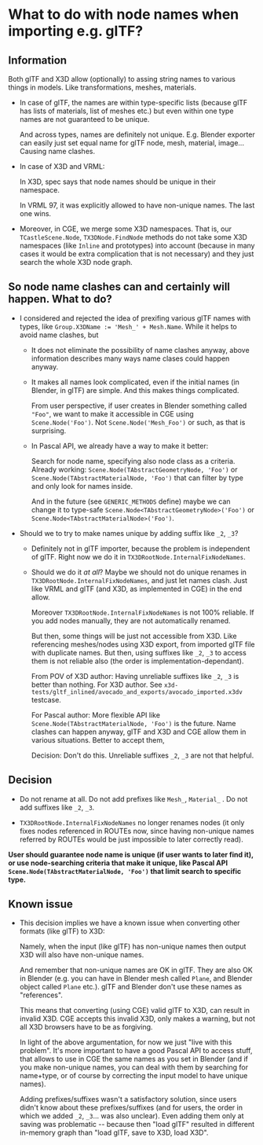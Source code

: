 # What to do with node names when importing e.g. glTF?

## Information

Both glTF and X3D allow (optionally) to assing string names to various things in models. Like transformations, meshes, materials.

- In case of glTF, the names are within type-specific lists (because glTF has lists of materials, list of meshes etc.) but even within one type names are not guaranteed to be unique.

    And across types, names are definitely not unique. E.g. Blender exporter can easily just set equal name for glTF node, mesh, material, image... Causing name clashes.

- In case of X3D and VRML:

    In X3D, spec says that node names should be unique in their namespace.

    In VRML 97, it was explicitly allowed to have non-unique names. The last one wins.

- Moreover, in CGE, we merge some X3D namespaces. That is, our `TCastleScene.Node`, `TX3DNode.FindNode` methods do not take some X3D namespaces (like `Inline` and prototypes) into account (because in many cases it would be extra complication that is not necessary) and they just search the whole X3D node graph.

## So node name clashes can and certainly will happen. What to do?

- I considered and rejected the idea of prexifing various glTF names with types, like `Group.X3DName := 'Mesh_' + Mesh.Name`. While it helps to avoid name clashes, but

    - It does not eliminate the possibility of name clashes anyway, above information describes many ways name clases could happen anyway.

    - It makes all names look complicated, even if the initial names (in Blender, in glTF) are simple. And this makes things complicated.

      From user perspective, if user creates in Blender something called `"Foo"`, we want to make it accessible in CGE using `Scene.Node('Foo')`. Not `Scene.Node('Mesh_Foo')` or such, as that is surprising.

    - In Pascal API, we already have a way to make it better:

      Search for node name, specifying also node class as a criteria. Already working: `Scene.Node(TAbstractGeometryNode, 'Foo')` or `Scene.Node(TAbstractMaterialNode, 'Foo')` that can filter by type and only look for names inside.

      And in the future (see `GENERIC_METHODS` define) maybe we can change it to type-safe `Scene.Node<TAbstractGeometryNode>('Foo')` or `Scene.Node<TAbstractMaterialNode>('Foo')`.

- Should we to try to make names unique by adding suffix like `_2`, `_3`?

    - Definitely not in glTF importer, because the problem is independent of glTF. Right now we do it in `TX3DRootNode.InternalFixNodeNames`.

    - Should we do it *at all*? Maybe we should not do unique renames in `TX3DRootNode.InternalFixNodeNames`, and just let names clash. Just like VRML and glTF (and X3D, as implemented in CGE) in the end allow.

      Moreover `TX3DRootNode.InternalFixNodeNames` is not 100% reliable. If you add nodes manually, they are not automatically renamed.

      But then, some things will be just not accessible from X3D. Like referencing meshes/nodes using X3D export, from imported glTF file with duplicate names. But then, using suffixes like `_2`, `_3` to access them is not reliable also (the order is implementation-dependant).

      From POV of X3D author: Having unreliable suffixes like `_2`, `_3` is better than nothing. For X3D author. See `x3d-tests/gltf_inlined/avocado_and_exports/avocado_imported.x3dv` testcase.

      For Pascal author: More flexible API like `Scene.Node(TAbstractMaterialNode, 'Foo')` is the future. Name clashes can happen anyway, glTF and X3D and CGE allow them in various situations. Better to accept them,

      Decision: Don't do this. Unreliable suffixes `_2`, `_3` are not that helpful.

## Decision

- Do not rename at all. Do not add prefixes like `Mesh_`, `Material_` . Do not add suffixes like `_2`, `_3`.

- `TX3DRootNode.InternalFixNodeNames` no longer renames nodes (it only fixes nodes referenced in ROUTEs now, since having non-unique names referred by ROUTEs would be just impossible to later correctly read).

**User should guarantee node name is unique (if user wants to later find it), or use node-searching criteria that make it unique, like Pascal API `Scene.Node(TAbstractMaterialNode, 'Foo')` that limit search to specific type.**

## Known issue

- This decision implies we have a known issue when converting other formats (like glTF) to X3D:

    Namely, when the input (like glTF) has non-unique names then output X3D will also have non-unique names.

    And remember that non-unique names are OK in glTF. They are also OK in Blender (e.g. you can have in Blender mesh called `Plane`, and Blender object called `Plane` etc.). glTF and Blender don't use these names as "references".

    This means that converting (using CGE) valid glTF to X3D, can result in invalid X3D. CGE accepts this invalid X3D, only makes a warning, but not all X3D browsers have to be as forgiving.

    In light of the above argumentation, for now we just "live with this problem". It's more important to have a good Pascal API to access stuff, that allows to use in CGE the same names as you set in Blender (and if you make non-unique names, you can deal with them by searching for name+type, or of course by correcting the input model to have unique names).

    Adding prefixes/suffixes wasn't a satisfactory solution, since users didn't know about these prefixes/suffixes (and for users, the order in which we added `_2`, `_3`... was also unclear). Even adding them only at saving was problematic -- because then "load glTF" resulted in different in-memory graph than "load glTF, save to X3D, load X3D".